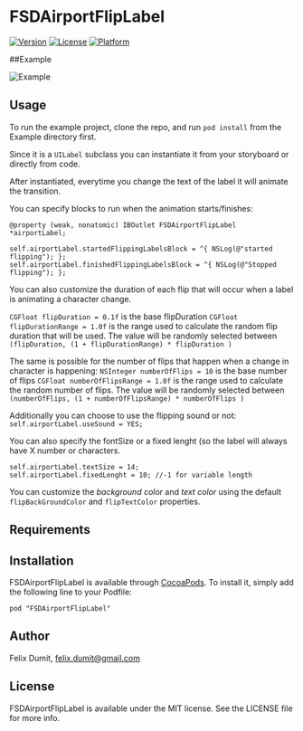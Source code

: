 # FSDAirportFlipLabel

<!--[![CI Status](http://img.shields.io/travis/felix-dumit/FSDAirportFlipLabel.svg?style=flat)](https://travis-ci.org/felix-dumit/FSDAirportFlipLabel)-->
[![Version](https://img.shields.io/cocoapods/v/FSDAirportFlipLabel.svg?style=flat)](http://cocoadocs.org/docsets/FSDAirportFlipLabel)
[![License](https://img.shields.io/cocoapods/l/FSDAirportFlipLabel.svg?style=flat)](http://cocoadocs.org/docsets/FSDAirportFlipLabel)
[![Platform](https://img.shields.io/cocoapods/p/FSDAirportFlipLabel.svg?style=flat)](http://cocoadocs.org/docsets/FSDAirportFlipLabel)

##Example

![Example](https://raw.githubusercontent.com/felix-dumit/FSDAirportFlipLabel/master/example.gif)

## Usage

To run the example project, clone the repo, and run `pod install` from the Example directory first.

Since it is a `UILabel` subclass you can instantiate it from your storyboard or directly from code.

After instantiated, everytime you change the text of the label it will animate the transition.

You can specify blocks to run when the animation starts/finishes:

```objc
@property (weak, nonatomic) IBOutlet FSDAirportFlipLabel *airportLabel;

self.airportLabel.startedFlippingLabelsBlock = ^{ NSLog(@"started flipping"); };
self.airportLabel.finishedFlippingLabelsBlock = ^{ NSLog(@"Stopped flipping"); };

```

You can also customize the duration of each flip that will occur when a label is animating a character change.

`CGFloat flipDuration = 0.1f` is the base flipDuration
`CGFloat flipDurationRange = 1.0f` is the range used to calculate the random flip duration that will be used.
The value will be randomly selected between `(flipDuration, (1 + flipDurationRange) * flipDuration )`

The same is possible for the number of flips that happen when a change in character is happening:
`NSInteger numberOfFlips = 10` is the base number of flips
`CGFloat numberOfFlipsRange = 1.0f` is the range used to calculate the random number of flips.
The value will be randomly selected between `(numberOfFlips, (1 + numberOfFlipsRange) * numberOfFlips )`


Additionally you can choose to use the flipping sound or not:
`self.airportLabel.useSound = YES;`

You can also specify the fontSize or a fixed lenght (so the label will always have X number or characters.
```objc
self.airportLabel.textSize = 14;
self.airportLabel.fixedLenght = 10; //-1 for variable length
```
 
You can customize the *background color* and *text color* using the default `flipBackGroundColor` and `flipTextColor` properties.

## Requirements

## Installation

FSDAirportFlipLabel is available through [CocoaPods](http://cocoapods.org). To install
it, simply add the following line to your Podfile:

    pod "FSDAirportFlipLabel"

## Author

Felix Dumit, felix.dumit@gmail.com

## License

FSDAirportFlipLabel is available under the MIT license. See the LICENSE file for more info.

